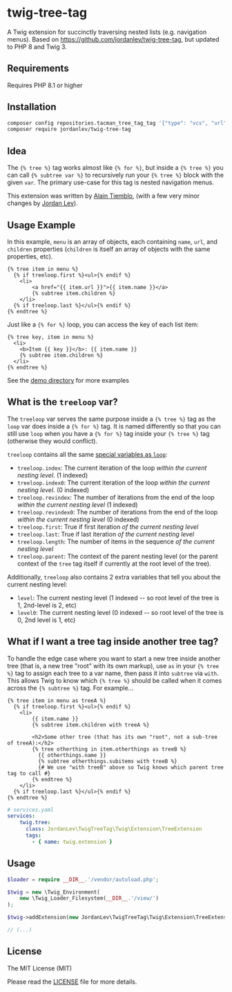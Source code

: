 # twig-tree-tag

A Twig extension for succinctly traversing nested lists (e.g. navigation menus).  Based on https://github.com/jordanlev/twig-tree-tag, but updated to PHP 8 and Twig 3.

## Requirements


Requires PHP 8.1 or higher


## Installation

```sh
composer config repositories.tacman_tree_tag_tag '{"type": "vcs", "url": "git@github.com:tacman/twig-tree-tag.git"}'
composer require jordanlev/twig-tree-tag
```

## Idea

The `{% tree %}` tag works almost like `{% for %}`, but inside a `{% tree %}` you can call `{% subtree var %}` to
recursively run your `{% tree %}` block with the given `var`. The primary use-case for this tag is nested navigation menus.

This extension was written by [Alain Tiemblo](https://github.com/ninsuo), (with a few very minor changes by [Jordan Lev](https://github.com/jordanlev)).

## Usage Example

In this example, `menu` is an array of objects, each containing `name`, `url`, and `children` properties (`children` is itself an array of objects with the same properties, etc).

```jinja
{% tree item in menu %}
  {% if treeloop.first %}<ul>{% endif %}
    <li>
        <a href="{{ item.url }}">{{ item.name }}</a>
        {% subtree item.children %}
    </li>
  {% if treeloop.last %}</ul>{% endif %}
{% endtree %}
```

Just like a `{% for %}` loop, you can access the key of each list item:
```jinja
{% tree key, item in menu %}
  <li>
    <b>Item {{ key }}</b>: {{ item.name }}
    {% subtree item.children %}
  </li>
{% endtree %}
```

See the [demo directory](demo/) for more examples


## What is the `treeloop` var?

The `treeloop` var serves the same purpose inside a `{% tree %}` tag as the `loop` var does inside a `{% for %}` tag. It is named differently so that you can still use `loop` when you have a `{% for %}` tag inside your `{% tree %}` tag (otherwise they would conflict).

`treeloop` contains all the same [special variables as `loop`](http://twig.sensiolabs.org/doc/2.x/tags/for.html#the-loop-variable):
 * `treeloop.index`: The current iteration of the loop *within the current nesting level*. (1 indexed)
 * `treeloop.index0`: The current iteration of the loop *within the current nesting level*. (0 indexed)
 * `treeloop.revindex`: The number of iterations from the end of the loop *within the current nesting level* (1 indexed)
 * `treeloop.revindex0`:  The number of iterations from the end of the loop *within the current nesting level* (0 indexed)
 * `treeloop.first`:  True if first iteration *of the current nesting level*
 * `treeloop.last`: True if last iteration *of the current nesting level*
 * `treeloop.length`: The number of items in the sequence *of the current nesting level*
 * `treeloop.parent`: The context of the parent nesting level (or the parent context of the `tree` tag itself if currently at the root level of the tree).

Additionally, `treeloop` also contains 2 extra variables that tell you about the current nesting level:
 * `level`: The current nesting level (1 indexed -- so root level of the tree is 1, 2nd-level is 2, etc)
 * `level0`: The current nesting level (0 indexed -- so root level of the tree is 0, 2nd level is 1, etc)


## What if I want a tree tag inside another tree tag?

To handle the edge case where you want to start a new tree inside another tree (that is, a new tree "root" with its own markup), use `as` in your `{% tree %}` tag to assign each tree to a var name, then pass it into `subtree` via `with`. This allows Twig to know which `{% tree %}` should be called when it comes across the `{% subtree %}` tag. For example...

```jinja
{% tree item in menu as treeA %}
  {% if treeloop.first %}<ul>{% endif %}
    <li>
        {{ item.name }}
        {% subtree item.children with treeA %}
        
        <h2>Some other tree (that has its own "root", not a sub-tree of treeA):</h2>
        {% tree otherthing in item.otherthings as treeB %}
          {{ otherthings.name }}
          {% subtree otherthings.subitems with treeB %}
          {# We use "with treeB" above so Twig knows which parent tree tag to call #}
        {% endtree %}
    </li>
  {% if treeloop.last %}</ul>{% endif %}
{% endtree %}
```


```yaml
# services.yaml
services:
    twig.tree:
      class: JordanLev\TwigTreeTag\Twig\Extension\TreeExtension
      tags:
        - { name: twig.extension }
```

## Usage

```php
$loader = require __DIR__.'/vendor/autoload.php';

$twig = new \Twig_Environment(
    new \Twig_Loader_Filesystem(__DIR__.'/view/')
);

$twig->addExtension(new JordanLev\TwigTreeTag\Twig\Extension\TreeExtension());

// (...)
```

## License

The MIT License (MIT)

Please read the [LICENSE](LICENSE) file for more details.
